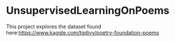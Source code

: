 # UnsupervisedLearningOnPoems
This project explores the dataset found here:https://www.kaggle.com/tgdivy/poetry-foundation-poems
